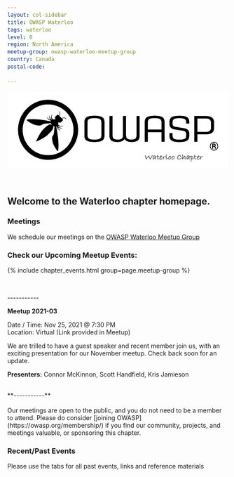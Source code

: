 ```yaml
---
layout: col-sidebar
title: OWASP Waterloo
tags: waterloo
level: 0
region: North America
meetup-group: owasp-waterloo-meetup-group
country: Canada
postal-code: 

---
```


![Waterloo Chapter Logo](assets/images/OWASP-waterloo-chapter.png)

<br>

Welcome to the Waterloo chapter homepage.
-----------------

### Meetings

We schedule our meetings on the [OWASP Waterloo Meetup Group](https://www.meetup.com/owasp-waterloo-meetup-group/)

### Check our Upcoming Meetup Events:
{% include chapter_events.html group=page.meetup-group %}


<br>


**-----------**

**Meetup 2021-03**

Date / Time: Nov 25, 2021 @ 7:30 PM <br>
Location: Virtual (Link provided in Meetup) 

We are trilled to have a guest speaker and recent member join us, with an exciting presentation for our November meetup. Check back soon for an update. 

**Presenters:**
Connor McKinnon,
Scott Handfield,
Kris Jamieson

<br> 
**-----------**
<br> 
<br> 
Our meetings are open to the public, and you do not need to be a member to attend. Please do consider [joining OWASP](https://owasp.org/membership/) if you find our community, projects, and meetings valuable, or sponsoring this chapter.
<br> 

### Recent/Past Events
Please use the tabs for all past events, links and reference materials 
